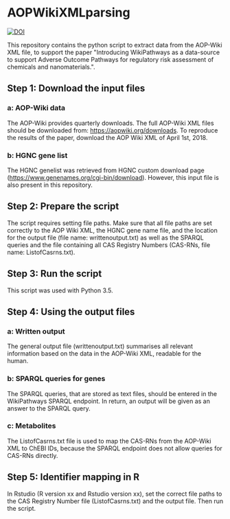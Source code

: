 # AOPWikiXMLparsing
[![DOI](https://zenodo.org/badge/139583189.svg)](https://zenodo.org/badge/latestdoi/139583189)

This repository contains the python script to extract data from the AOP-Wiki XML file, to support the paper "Introducing WikiPathways as a data-source to support Adverse Outcome Pathways for regulatory risk assessment of chemicals and nanomaterials.".

## Step 1: Download the input files

### a: AOP-Wiki data
The AOP-Wiki provides quarterly downloads. The full AOP-Wiki XML files should be downloaded from: https://aopwiki.org/downloads. To reproduce the results of the paper, download the AOP Wiki XML of April 1st, 2018.
### b: HGNC gene list
The HGNC genelist was retrieved from HGNC custom download page (https://www.genenames.org/cgi-bin/download). However, this input file is also present in this repository.

## Step 2: Prepare the script

The script requires setting file paths. Make sure that all file paths are set correctly to the AOP Wiki XML, the HGNC gene name file, and the location for the output file (file name: writtenoutput.txt) as well as the SPARQL queries and the file containing all CAS Registry Numbers (CAS-RNs, file name: ListofCasrns.txt).

## Step 3: Run the script

This script was used with Python 3.5.

## Step 4: Using the output files

### a: Written output
The general output file (writtenoutput.txt) summarises all relevant information based on the data in the AOP-Wiki XML, readable for the human. 
### b: SPARQL queries for genes
The SPARQL queries, that are stored as text files, should be entered in the WikiPathways SPARQL endpoint. In return, an output will be given as an answer to the SPARQL query.
### c: Metabolites
The ListofCasrns.txt file is used to map the CAS-RNs from the AOP-Wiki XML to ChEBI IDs, because the SPARQL endpoint does not allow queries for CAS-RNs directly.

## Step 5: Identifier mapping in R
In Rstudio (R version xx and Rstudio version xx), set the correct file paths to the CAS Registry Number file (ListofCasrns.txt) and the output file. Then run the script.

